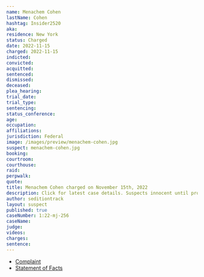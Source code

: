 ```yaml
---
name: Menachem Cohen
lastName: Cohen
hashtag: Insider2520
aka:
residence: New York
status: Charged
date: 2022-11-15
charged: 2022-11-15
indicted:
convicted:
acquitted:
sentenced:
dismissed:
deceased:
plea_hearing:
trial_date:
trial_type:
sentencing:
status_conference:
age:
occupation:
affiliations:
jurisdiction: Federal
image: /images/preview/menachem-cohen.jpg
suspect: menachem-cohen.jpg
booking:
courtroom:
courthouse:
raid:
perpwalk:
quote:
title: Menachem Cohen charged on November 15th, 2022
description: Click for latest case details. Suspects innocent until proven guilty.
author: seditiontrack
layout: suspect
published: true
caseNumber: 1:22-mj-256
caseName:
judge:
videos:
charges:
sentence:
---
```


- [Complaint](https://www.justice.gov/usao-dc/case-multi-defendant/file/1553206/download)
- [Statement of Facts](https://www.justice.gov/usao-dc/case-multi-defendant/file/1553211/download)
